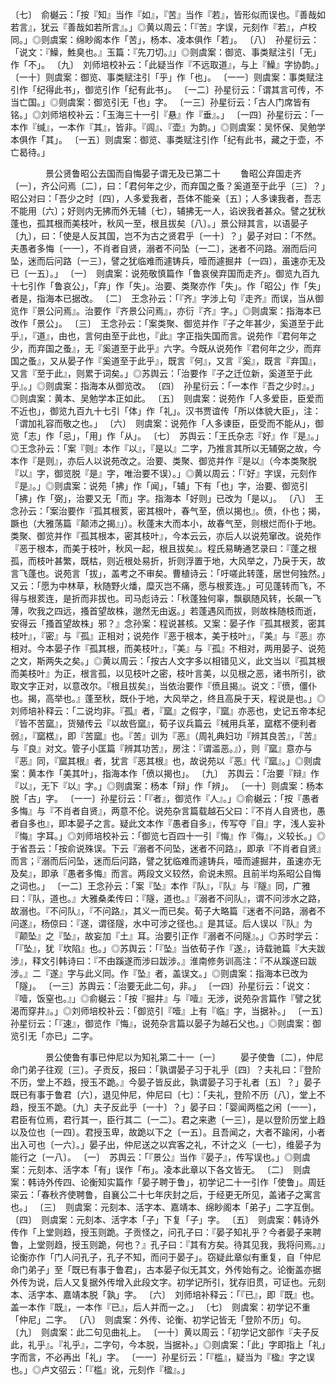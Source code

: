 <!-- { "loadSidebar": true } -->
〔七〕　俞樾云：「按『知』当作『如』，『苦』当作『若』，皆形似而误也。『善哉如若言』，犹云『善哉如若所言』。」◎黄以周云：「『苦』字误，元刻作『若』，卢校同。」◎则虞案：绵眇阁本作「苦」，杨本、凌本俱作「若」。
〔八〕　孙星衍云：「说文：『鱢，鮏臭也。』玉篇：『先刀切。』」◎则虞案：御览、事类赋注引「无」作「不」。
〔九〕　刘师培校补云：「此疑当作『不远取道』，与上『鱢』字协韵。」
〔一十〕则虞案：御览、事类赋注引「乎」作「也」。
〔一一〕则虞案：事类赋注引作「纪得此书」，御览引作「纪有此书」。
〔一二〕孙星衍云：「谓其言可传，不当亡国。」◎则虞案：御览引无「也」字。
〔一三〕孙星衍云：「古人门席皆有铭。」◎刘师培校补云：「玉海三十一引『悬』作『垂』。」
〔一四〕孙星衍云：「一本作『缄』，一本作『其』，皆非。『闾』、『壶』为韵。」◎则虞案：吴怀保、吴勉学本俱作「其」。
〔一五〕则虞案：御览、事类赋注引作「纪有此书，藏之于壶，不亡曷待。」



　　　　景公贤鲁昭公去国而自悔晏子谓无及已第二十
　　鲁昭公弃国走齐〔一〕，齐公问焉〔二〕，曰：「君何年之少，而弃国之蚤？奚道至于此乎〔三〕？」昭公对曰：「吾少之时〔四〕，人多爱我者，吾体不能亲〔五〕；人多谏我者，吾志不能用〔六〕；好则内无拂而外无辅〔七〕，辅拂无一人，谄谀我者甚众。譬之犹秋蓬也，孤其根而美枝叶，秋风一至，根且拔矣〔八〕。」景公辩其言，以语晏子〔九〕，曰：「使是人反其国，岂不为古之贤君乎〔一十〕？」晏子对曰：「不然。夫愚者多悔〔一一〕，不肖者自贤，溺者不问坠〔一二〕，迷者不问路。溺而后问坠，迷而后问路〔一三〕，譬之犹临难而遽铸兵，噎而遽掘井〔一四〕，虽速亦无及已〔一五〕。」
〔一〕　则虞案：说苑敬慎篇作「鲁哀侯弃国而走齐」。御览九百九十七引作「鲁哀公」，「弃」作「失」。治要、类聚亦作「失」。作「昭公」作「失」者是，指海本已据改。
〔二〕　王念孙云：「『齐』字涉上句『走齐』而误，当从御览作『景公问焉』。治要作『齐景公问焉』，亦衍『齐』字。」◎则虞案：指海本已改作「景公」。
〔三〕　王念孙云：「案类聚、御览并作『子之年甚少，奚道至于此乎』，『道』，由也，言何由至于此也，『此』字正指失国而言。说苑作『君何年之少，而弃国之蚤』，无『奚道至于此乎』六字。今既从说苑作『君何年之少，而弃国之蚤』，又从晏子作『奚道至于此乎』，既言『何』，又言『奚』，既言『弃国』，又言『至于此』，则累于词矣。」◎苏舆云：「治要作『子之迁位新，奚道至于此乎』。」◎则虞案：指海本从御览改。
〔四〕　孙星衍云：「一本作『吾之少时』。」◎则虞案：黄本、吴勉学本正如此。
〔五〕　则虞案：说苑作「人多爱臣，臣爱而不近也」，御览九百九十七引「体」作「礼」。汉书贾谊传「所以体貌大臣」，注：「谓加礼容而敬之也。」
〔六〕　则虞案：说苑作「人多谏臣，臣受而不能从」，御览「志」作「忌」，「用」作「从」。
〔七〕　苏舆云：「王氏杂志『好』作『是』。」◎王念孙云：「案『则』本作『以』，『是以』二字，乃推言其所以无辅弼之故，今本作『是则』，亦后人以说苑改之。治要、类聚、御览并作『是以』（今本类聚脱『以』字，御览脱『是』字，唯治要不误）。」◎黄以周云：「『好』字误，元刻作『是』。」◎则虞案：说苑「拂」作「闻」，「辅」下有「也」字，治要、御览引「拂」作「弼」，治要又无「而」字。指海本「好则」已改为「是以」。
〔八〕　王念孙云：「案治要作『孤其根荄，密其根叶，春气至，偾以揭也』。偾，仆也；揭，蹶也（大雅荡篇『颠沛之揭』」）。秋蓬末大而本小，故春气至，则根烂而仆于地。类聚、御览并作『孤其根本，密其枝叶』，今本云云，亦后人以说苑窜改。说苑作『恶于根本，而美于枝叶，秋风一起，根且拔矣』。程氏易畴通艺录曰：『蓬之根孤，而枝叶甚繁，既枯，则近根处易折，折则浮置于地，大风举之，乃戾于天，故言飞蓬也。说苑言「拔」，盖考之不审矣。曹植诗云：「吁嗟此转蓬，居世何独然。」又云：「愿为中林草，秋随野火燔，糜灭岂不痛，愿与根荄连。」可见蓬转而飞，不得与根荄连，是折而非拔也。司马彪诗云：「秋蓬独何辜，飘飖随风转，长飙一飞薄，吹我之四远，搔首望故株，邈然无由返。」若蓬遇风而拔，则故株随枝而逝，安得云「搔首望故株」邪？』念孙案：程说甚核。又案：晏子作『孤其根荄，密其枝叶』，『密』与『孤』正相对；说苑作『恶于根本，美于枝叶』，『美』与『恶』亦相对。今本晏子作『孤其根，而美枝叶』，『美』与『孤』不相对，两用晏子、说苑之文，斯两失之矣。」◎黄以周云：「按古人文字多以相错见义，此文当以『孤其根而美枝叶』为正，根言孤，以见枝叶之密，枝叶言美，以见根之恶，诸书所引，欲取文字正对，以意改尔。『根且拔矣』，当依治要作『偾且揭』。说文：『偾，僵仆也。揭，高举也。』蓬至秋，既仆于地，大风举之，终且高戾于天，程说是也。」◎刘师培补释云：「二说均非。『孤』者，『窳』之假字，『窳』亦恶也，史记五帝本纪『皆不苦窳』，货殖传云『以故呰窳』，荀子议兵篇云『械用兵革，窳楛不便利者弱』，『窳楛』，即『苦窳』也。『苦』训为『恶』（周礼典妇功『辨其良苦』，『苦』与『良』对文。管子小匡篇『辨其功苦』，房注：『谓滥恶。』），则『窳』意亦与『恶』同，『窳其根』者，犹言『恶其根』也，故说苑以『恶』代『窳』。」◎则虞案：黄本作「美其叶」，指海本作「偾以揭也」。
〔九〕　苏舆云：「治要『辩』作『以』，无下『以』字。」◎则虞案：杨本「辩」作「辨」。
〔一十〕则虞案：杨本脱「古」字。
〔一一〕孙星衍云：「『者』，御览作『人』。」◎俞樾云：「按『愚者多悔』与『不肖者自贤』，两意不伦。说苑杂言篇载越石父曰：『不肖人自贤也，愚者自多也』，即本晏子之言。疑此文本作『愚者自多』，传写夺『自』字，浅人妄补『悔』字耳。」◎刘师培校补云：「御览七百四十一引『悔』作『侮』，义较长。」◎于省吾云：「按俞说殊误。下云『溺者不问坠，迷者不问路』，即承『不肖者自贤』而言；『溺而后问坠，迷而后问路，譬之犹临难而遽铸兵，噎而遽掘井，虽速亦无及矣』，即承『愚者多悔』而言。两段文义较然，俞说未照。且前半均系昭公自悔之词也。」
〔一二〕王念孙云：「案『坠』本作『队』，『队』与『隧』同，广雅曰：『队，道也。』大雅桑柔传曰：『隧，道也。』『溺者不问队』，谓不问涉水之路，故溺也。『不问队』，『不问路』，其义一而已矣。荀子大略篇『迷者不问路，溺者不问遂』，杨倞曰：『遂，谓径隧，水中可涉之径也。』是其证。后人误以『队』为『颠坠』之『坠』，故妄加『土』耳。治要引正作『溺者不问隧』。」◎苏时学云：「『坠』，犹『坎陷』也。」◎苏舆云：「『坠』当依荀子作『遂』，诗载驰篇『大夫跋涉』，释文引韩诗曰：『不由蹊遂而涉曰跋涉。』淮南修务训高注：『不从蹊遂曰跋涉。』二『遂』字与此义同。作『坠』者，盖误文。」◎则虞案：指海本已改为「隧」。
〔一三〕苏舆云：「治要无此二句，非。」
〔一四〕孙星衍云：「说文：『噎，饭窒也。』」◎俞樾云：「按『掘井』与『噎』无涉，说苑杂言篇作『譬之犹渴而穿井』。」◎刘师培校补云：「御览引『噎』上有『临』字，当据补。」
〔一五〕孙星衍云：「『速』，御览作『悔』，说苑杂言篇以晏子为越石父也。」◎则虞案：御览引无「亦已」二字。



　　　　景公使鲁有事已仲尼以为知礼第二十一〔一〕
　　晏子使鲁〔二〕，仲尼命门弟子往观〔三〕。子贡反，报曰：「孰谓晏子习于礼乎〔四〕？夫礼曰：『登阶不历，堂上不趋，授玉不跪。』今晏子皆反此，孰谓晏子习于礼者〔五〕？」晏子既已有事于鲁君〔六〕，退见仲尼，仲尼曰〔七〕：「夫礼，登阶不历〔八〕，堂上不趋，授玉不跪。〔九〕夫子反此乎〔一十〕？」晏子曰：「婴闻两槛之闲〔一一〕，君臣有位焉，君行其一，臣行其二〔一二〕。君之来遬〔一三〕，是以登阶历堂上趋以及位也〔一四〕。君授玉卑，故跪以下之〔一五〕。且吾闻之，大者不踰闲，小者出入可也〔一六〕。」晏子出，仲尼送之以宾客之礼，不计之义〔一七〕，维晏子为能行之〔一八〕。
〔一〕　苏舆云：「『景公』当作『晏子』，传写误也。」◎则虞案：元刻本、活字本「有」误作「布」。凌本此章以下各文皆无。
〔二〕　则虞案：韩诗外传四、论衡知实篇作「晏子聘于鲁」，初学记二十一引作「使鲁」。周廷寀云：「春秋齐使聘鲁，自襄公二十七年庆封之后，于经更无所见，盖诸子之寓言也。」
〔三〕　则虞案：元刻本、活字本、嘉靖本、绵眇阁本「弟子」二字互倒。
〔四〕　则虞案：元刻本、活字本「子」下复「子」字。
〔五〕　则虞案：韩诗外传作「上堂则趋，授玉则跪。子贡怪之，问孔子曰：『晏子知礼乎？今者晏子来聘鲁，上堂则趋，授玉则跪，何也？』孔子曰：『其有方矣。待其见我，我将问焉。』」论衡亦作「门人问孔子，孔子不知，而问于晏子」。窃疑此章似有重复，自「仲尼命门弟子」至「既已有事于鲁君」，古本晏子似无其文，外传始有之。论衡盖亦据外传为说，后人又复据外传增入此段文字。初学记所引，犹存旧贯，可证也。元刻本、活字本、嘉靖本脱「孰」字。
〔六〕　刘师培补释云：「『已』，即『既』也。盖一本作『既』，一本作『已』，后人并而一之。」
〔七〕　则虞案：初学记不重「仲尼」二字。
〔八〕　则虞案：外传、论衡、初学记皆无「登阶不历」句。
〔九〕　则虞案：此二句见曲礼上。
〔一十〕黄以周云：「初学记文部作『夫子反此，礼乎』。『礼乎』，二字句，今本脱，当据补。」◎则虞案：「此」字即指上「礼」字而言，不必再出「礼」字。
〔一一〕孙星衍云：「『槛』，疑当为『楹』字之误也。」◎卢文弨云：「『槛』讹，元刻作『楹』。」
